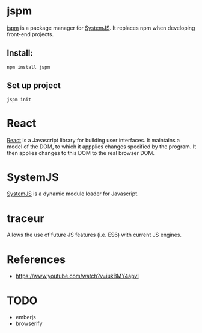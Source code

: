 # jspm

[jspm][jspm-site] is a package manager for [SystemJS](#systemjs).
It replaces npm when developing front-end projects.

## Install:

```
npm install jspm
```

## Set up project

```
jspm init
```

[jspm-site]: http://jspm.io

# React

[React][react-site] is a Javascript library for building user interfaces.
It maintains a model of the DOM, to which it appplies changes specified
by the program. It then applies changes to this DOM to the real browser DOM.

[react-site]: http://facebook.github.io/react/index.html

<h1 id="systemjs">SystemJS</h1>

[SystemJS][systemjs-site] is a dynamic module loader for Javascript.

[systemjs-site]: https://github.com/systemjs/systemjs

# traceur

Allows the use of future JS features (i.e. ES6) with current JS engines.

# References

* https://www.youtube.com/watch?v=iukBMY4apvI

# TODO

* emberjs
* browserify
